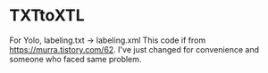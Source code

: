 # TXTtoXTL
For Yolo, labeling.txt -> labeling.xml
This code if from https://murra.tistory.com/62.
I've just changed for convenience and someone who faced same problem.
